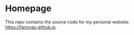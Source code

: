 # Homepage

This repo contains the source code for my personal website: https://farisyao.github.io.
